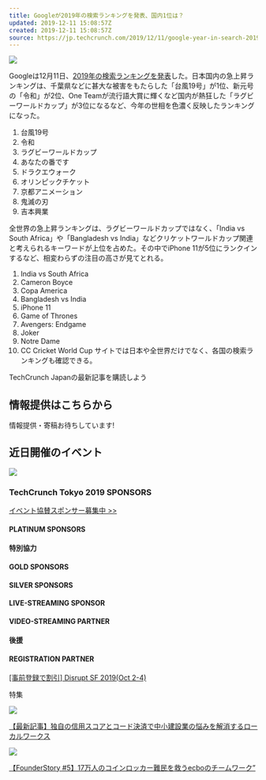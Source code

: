 ```yaml
---
title: Googleが2019年の検索ランキングを発表、国内1位は？
updated: 2019-12-11 15:08:57Z
created: 2019-12-11 15:08:57Z
source: https://jp.techcrunch.com/2019/12/11/google-year-in-search-2019/
---
```


![](https://techcrunchjp.files.wordpress.com/2019/12/google.png?w=738)

Googleは12月11日、[2019年の検索ランキングを発表](https://trends.google.com/trends/yis/2019/GLOBAL/)した。日本国内の急上昇ランキングは、千葉県などに甚大な被害をもたらした「台風19号」が1位、新元号の「令和」が2位、One Teamが流行語大賞に輝くなど国内が熱狂した「ラグビーワールドカップ」が3位になるなど、今年の世相を色濃く反映したランキングになった。

1. 台風19号
2. 令和
3. ラグビーワールドカップ
4. あなたの番です
5. ドラクエウォーク
6. オリンピックチケット
7. 京都アニメーション
8. 鬼滅の刃
9. 吉本興業

全世界の急上昇ランキングは、ラグビーワールドカップではなく、「India vs South Africa」や「Bangladesh vs India」などクリケットワールドカップ関連と考えられるキーワードが上位を占めた。その中でiPhone 11が5位にランクインするなど、相変わらずの注目の高さが見てとれる。

1. India vs South Africa
2. Cameron Boyce
3. Copa America
4. Bangladesh vs India
5. iPhone 11
6. Game of Thrones
7. Avengers: Endgame
8. Joker
9. Notre Dame
10. CC Cricket World Cup
サイトでは日本や全世界だけでなく、各国の検索ランキングも確認できる。

 TechCrunch Japanの最新記事を購読しよう

##  情報提供はこちらから

情報提供・寄稿お待ちしています!

## 近日開催のイベント

 [![](https://techcrunchjp.files.wordpress.com/2019/10/bnr_sidebar_600-200_1021.png)](https://jp.techcrunch.com/event-info/techcrunch-tokyo-2019/?tc_side_bnr0)

### TechCrunch Tokyo 2019 SPONSORS

[イベント協賛スポンサー募集中 >>](https://jp.techcrunch.com/event-info/techcrunch-tokyo-2019/?tc_side#sponsors)

#### PLATINUM SPONSORS

#### 特別協力

#### GOLD SPONSORS

#### SILVER SPONSORS

#### LIVE-STREAMING SPONSOR

#### VIDEO-STREAMING PARTNER

#### 後援

#### REGISTRATION PARTNER

[[事前登録で割引] Disrupt SF 2019(Oct 2-4)](https://techcrunch.com/events/disrupt-sf-2019/)

特集

[![](https://techcrunchjp.files.wordpress.com/2019/05/bnr_career_tc_600_300.png)](https://jp.techcrunch.com/special/careers/?tc_side_bnr1)

[【最新記事】独自の信用スコアとコード決済で中小建設業の悩みを解消するローカルワークス](https://jp.techcrunch.com/special/localworks/?tc_side_bnr1-2)

[![](https://techcrunchjp.files.wordpress.com/2019/05/bnr_founderstory_600_300-2.png)](https://jp.techcrunch.com/special/founder-story/?tc_side_bnr2)

[【FounderStory #5】17万人のコインロッカー難民を救うecboのチームワーク”](https://jp.techcrunch.com/2019/07/01/ecbo-founder-story/?tc_side_bnr2-2)